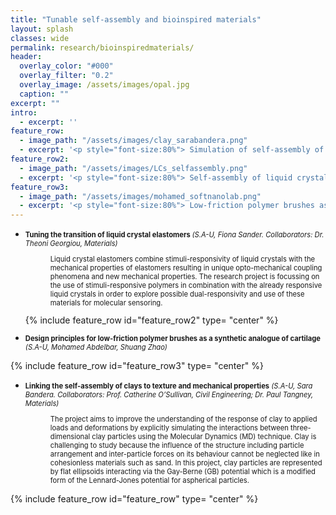```yaml
---
title: "Tunable self-assembly and bioinspired materials"
layout: splash
classes: wide
permalink: research/bioinspiredmaterials/
header:
  overlay_color: "#000"
  overlay_filter: "0.2"
  overlay_image: /assets/images/opal.jpg
  caption: ""
excerpt: ""
intro: 
  - excerpt: ''
feature_row:
  - image_path: "/assets/images/clay_sarabandera.png"
  - excerpt: '<p style="font-size:80%"> Simulation of self-assembly of clay particles(represented by flat ellipsoids) interacting via the Gay-Berne potential. <em>(by Sara Bandera)</em></p>'
feature_row2:
  - image_path: "/assets/images/LCs_selfassembly.png"
  - excerpt: '<p style="font-size:80%"> Self-assembly of liquid crystals upon reduction of temperature using the python package LAMMPS with the Gay-Berne potential to describe the interaction between particles. <em>(by Fiona Sander)</em></p>'
feature_row3:
  - image_path: "/assets/images/mohamed_softnanolab.png"
  - excerpt: '<p style="font-size:80%"> Low-friction polymer brushes as a synthetic analogue of cartilage. <em>(by Mohamed Abdelbar)</em></p>'
---
```

* <p style="font-size:80%"> <strong> Tuning the transition of liquid crystal elastomers </strong> <em>(S.A-U, Fiona Sander. Collaborators: Dr. Theoni Georgiou, Materials)</em></p>

  <p style="font-size:80%; margin-left:40px"> Liquid crystal elastomers combine stimuli-responsivity of liquid crystals with the mechanical properties of elastomers resulting in unique opto-mechanical coupling phenomena and new mechanical properties. The research project is focussing on the use of stimuli-responsive polymers in combination with the already responsive liquid crystals in order to explore possible dual-responsivity and use of these materials for molecular sensoring.</p> {% include feature_row id="feature_row2" type= "center" %}

* <p style="font-size:80%"> <strong> Design principles for low-friction polymer brushes as a synthetic analogue of cartilage </strong> <em>(S.A-U, Mohamed Abdelbar, Shuang Zhao)</em></p>

{% include feature_row id="feature_row3" type= "center" %}

* <p style="font-size:80%"> <strong>Linking the self-assembly of clays to texture and mechanical properties</strong> <em>(S.A-U, Sara Bandera. Collaborators: Prof. Catherine O’Sullivan, Civil Engineering; Dr. Paul Tangney, Materials)</em></p>

  <p style="font-size:80%; margin-left:40px"> The project aims to improve the understanding of the response of clay to applied loads and deformations by explicitly simulating the interactions between three-dimensional clay particles using the Molecular Dynamics (MD) technique. Clay is challenging to study because the influence of the structure including particle arrangement and inter-particle forces on its behaviour cannot be neglected like in cohesionless materials such as sand. In this project, clay particles are represented by flat ellipsoids interacting via the Gay-Berne (GB) potential which is a modified form of the Lennard-Jones potential for aspherical particles. </p> 

{% include feature_row id="feature_row" type= "center" %}
